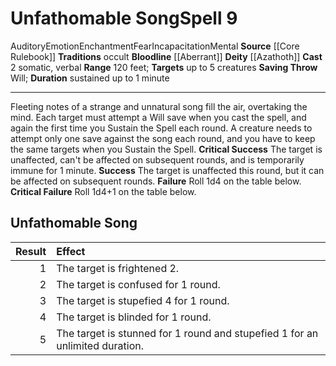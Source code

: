 ﻿---
actions: '[two-actions]'
area: null
bloodline: '[[DATABASE/sorcererbloodline/Aberrant|Aberrant]]'
component:
- Somatic
- Verbal
cost: null
deity:
- '[[DATABASE/deity/Azathoth|Azathoth]]'
domain: null
duration: sustained up to 1 minute
element: null
heighten: null
heighten_level: '9'
id: '349'
lesson: null
level: '9'
mystery: null
name: Unfathomable Song
patron_theme: null
range: 120 feet
rarity: Common
requirement: null
saving_throw: Will
school: Enchantment
source: '[[DATABASE/source/Core Rulebook|Core Rulebook]]'
target: up to 5 creatures
tradition:
- Occult
trait:
- '[[DATABASE/trait/Auditory|Auditory]]'
- '[[DATABASE/trait/Emotion|Emotion]]'
- '[[DATABASE/trait/Enchantment|Enchantment]]'
- '[[DATABASE/trait/Fear|Fear]]'
- '[[DATABASE/trait/Incapacitation|Incapacitation]]'
- '[[DATABASE/trait/Mental|Mental]]'
trigger: null
type: Spell

---
# Unfathomable Song<span class="item-type">Spell 9</span>

<span class="item-trait">Auditory</span><span class="item-trait">Emotion</span><span class="item-trait">Enchantment</span><span class="item-trait">Fear</span><span class="item-trait">Incapacitation</span><span class="item-trait">Mental</span>
**Source** [[Core Rulebook]] 
**Traditions** occult
**Bloodline** [[Aberrant]]
**Deity** [[Azathoth]]
**Cast** <span class="action-icon">2</span> somatic, verbal
**Range** 120 feet; **Targets** up to 5 creatures
**Saving Throw** Will; **Duration** sustained up to 1 minute

---
Fleeting notes of a strange and unnatural song fill the air, overtaking the mind. Each target must attempt a Will save when you cast the spell, and again the first time you Sustain the Spell each round. A creature needs to attempt only one save against the song each round, and you have to keep the same targets when you Sustain the Spell.
**Critical Success** The target is unaffected, can't be affected on subsequent rounds, and is temporarily immune for 1 minute.
**Success** The target is unaffected this round, but it can be affected on subsequent rounds.
**Failure** Roll 1d4 on the table below.
**Critical Failure** Roll 1d4+1 on the table below.

## Unfathomable Song

|   Result | Effect                                                                       |
|---------:|:-----------------------------------------------------------------------------|
|        1 | The target is frightened 2.                                                  |
|        2 | The target is confused for 1 round.                                          |
|        3 | The target is stupefied 4 for 1 round.                                       |
|        4 | The target is blinded for 1 round.                                           |
|        5 | The target is stunned for 1 round and stupefied 1 for an unlimited duration. |